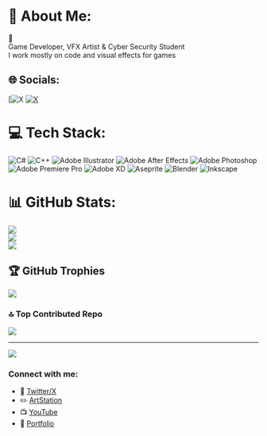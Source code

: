 # 💫 About Me:
🧊<br>Game Developer, VFX Artist & Cyber Security Student<br>I work mostly on code and visual effects for games


## 🌐 Socials:
[![X](https://img.shields.io/badge/LinkedIn-%230077B5.svg?logo=linkedin&logoColor=white) [![X](https://img.shields.io/badge/X-black.svg?logo=X&logoColor=white)](https://x.com/KoriCoder) 

# 💻 Tech Stack:
![C#](https://img.shields.io/badge/c%23-%23239120.svg?style=for-the-badge&logo=csharp&logoColor=white) ![C++](https://img.shields.io/badge/c++-%2300599C.svg?style=for-the-badge&logo=c%2B%2B&logoColor=white) ![Adobe Illustrator](https://img.shields.io/badge/adobe%20illustrator-%23FF9A00.svg?style=for-the-badge&logo=adobe%20illustrator&logoColor=white) ![Adobe After Effects](https://img.shields.io/badge/Adobe%20After%20Effects-9999FF.svg?style=for-the-badge&logo=Adobe%20After%20Effects&logoColor=white) ![Adobe Photoshop](https://img.shields.io/badge/adobe%20photoshop-%2331A8FF.svg?style=for-the-badge&logo=adobe%20photoshop&logoColor=white) ![Adobe Premiere Pro](https://img.shields.io/badge/Adobe%20Premiere%20Pro-9999FF.svg?style=for-the-badge&logo=Adobe%20Premiere%20Pro&logoColor=white) ![Adobe XD](https://img.shields.io/badge/Adobe%20XD-470137?style=for-the-badge&logo=Adobe%20XD&logoColor=#FF61F6) ![Aseprite](https://img.shields.io/badge/Aseprite-FFFFFF?style=for-the-badge&logo=Aseprite&logoColor=#7D929E) ![Blender](https://img.shields.io/badge/blender-%23F5792A.svg?style=for-the-badge&logo=blender&logoColor=white) ![Inkscape](https://img.shields.io/badge/Inkscape-e0e0e0?style=for-the-badge&logo=inkscape&logoColor=080A13)
# 📊 GitHub Stats:
![](https://github-readme-stats.vercel.app/api?username=Kori-20&theme=dark&hide_border=false&include_all_commits=true&count_private=true)<br/>
![](https://github-readme-streak-stats.herokuapp.com/?user=Kori-20&theme=dark&hide_border=false)<br/>
![](https://github-readme-stats.vercel.app/api/top-langs/?username=Kori-20&theme=dark&hide_border=false&include_all_commits=true&count_private=true&layout=compact)

## 🏆 GitHub Trophies
![](https://github-profile-trophy.vercel.app/?username=Kori-20&theme=radical&no-frame=false&no-bg=true&margin-w=4)

### 🔝 Top Contributed Repo
![](https://github-contributor-stats.vercel.app/api?username=Kori-20&limit=5&theme=tokyonight&combine_all_yearly_contributions=true)

---
[![](https://visitcount.itsvg.in/api?id=Kori-20&icon=0&color=2)](https://visitcount.itsvg.in)

<!-- Proudly created with GPRM ( https://gprm.itsvg.in ) -->
### Connect with me:
- 🐤 [Twitter/X](https://twitter.com/KoriCoder)
- ✏️ [ArtStation](https://www.artstation.com/francisconeves5)
- 📺 [YouTube](https://www.youtube.com/@KoriNeves)
- 📑 [Portfolio](https://kori-20.github.io/)

<!---
Kori-20/Kori-20 is a ✨ special ✨ repository because its `README.md` (this file) appears on your GitHub profile.
You can click the Preview link to take a look at your changes.
--->

